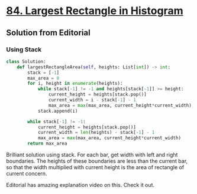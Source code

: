 # [84. Largest Rectangle in Histogram](https://leetcode.com/problems/largest-rectangle-in-histogram/description/)

## Solution from Editorial

### Using Stack

```python
class Solution:
    def largestRectangleArea(self, heights: List[int]) -> int:
        stack = [-1]
        max_area = 0
        for i, height in enumerate(heights):
            while stack[-1] != -1 and heights[stack[-1]] >= height:
                current_height = heights[stack.pop()]
                current_width = i - stack[-1] - 1
                max_area = max(max_area, current_height*current_width)
            stack.append(i)

        while stack[-1] != -1:
            current_height = heights[stack.pop()]
            current_width = len(heights) - stack[-1] - 1
            max_area = max(max_area, current_height*current_width)
        return max_area
```

Brilliant solution using stack. For each bar, get width with left and right boundaries. The heights of these boundaries are less than the current bar, so that the width multiplied with current height is the area of rectangle of current concern. 

Editorial has amazing explanation video on this. Check it out.